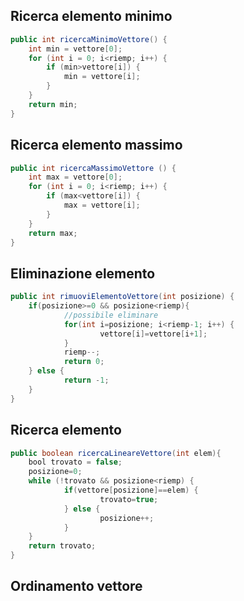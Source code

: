 ## Ricerca elemento minimo
```java
public int ricercaMinimoVettore() {
    int min = vettore[0];
    for (int i = 0; i<riemp; i++) {
        if (min>vettore[i]) {
            min = vettore[i];
        }
    }
    return min;
}
```
## Ricerca elemento massimo
```java
public int ricercaMassimoVettore () {
    int max = vettore[0];
    for (int i = 0; i<riemp; i++) {
        if (max<vettore[i]) {
            max = vettore[i];
        }
    }
    return max;
}
```
## Eliminazione elemento
```java
public int rimuoviElementoVettore(int posizione) {
    if(posizione>=0 && posizione<riemp){
            //possibile eliminare
            for(int i=posizione; i<riemp-1; i++) {
                    vettore[i]=vettore[i+1];
            }
            riemp--;
            return 0;
    } else {
            return -1;
    }
}
```
## Ricerca elemento
```java
public boolean ricercaLineareVettore(int elem){
    bool trovato = false;
    posizione=0;
    while (!trovato && posizione<riemp) {
            if(vettore[posizione]==elem) {
                    trovato=true;
            } else {
                    posizione++;
            }
    }
    return trovato;
}
```
## Ordinamento vettore
```java
```

